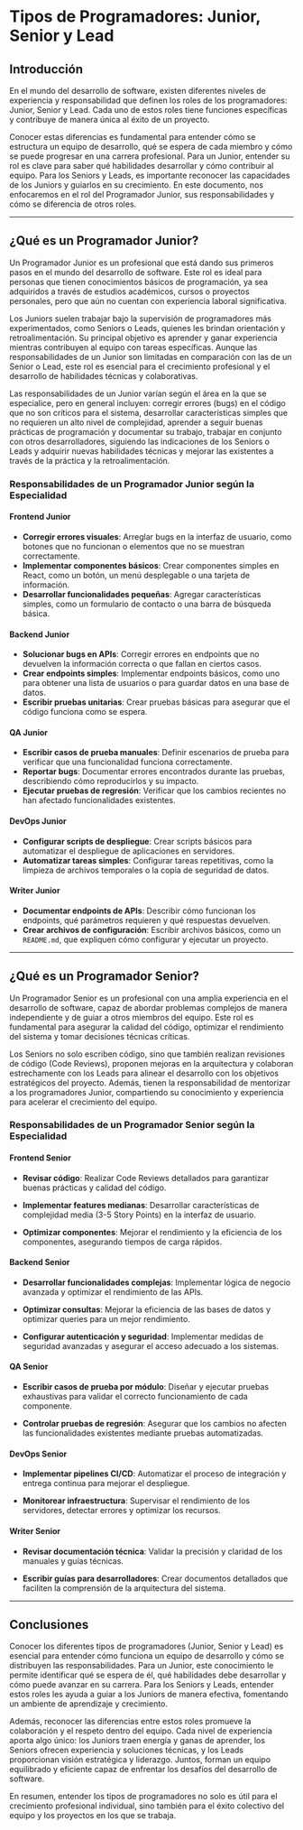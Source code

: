# Tipos de Programadores: Junior, Senior y Lead

## Introducción

En el mundo del desarrollo de software, existen diferentes niveles de experiencia y responsabilidad que definen los roles de los programadores: Junior, Senior y Lead. Cada uno de estos roles tiene funciones específicas y contribuye de manera única al éxito de un proyecto. 

Conocer estas diferencias es fundamental para entender cómo se estructura un equipo de desarrollo, qué se espera de cada miembro y cómo se puede progresar en una carrera profesional. Para un Junior, entender su rol es clave para saber qué habilidades desarrollar y cómo contribuir al equipo. Para los Seniors y Leads, es importante reconocer las capacidades de los Juniors y guiarlos en su crecimiento. En este documento, nos enfocaremos en el rol del Programador Junior, sus responsabilidades y cómo se diferencia de otros roles.

---

## ¿Qué es un Programador Junior?

Un Programador Junior es un profesional que está dando sus primeros pasos en el mundo del desarrollo de software. Este rol es ideal para personas que tienen conocimientos básicos de programación, ya sea adquiridos a través de estudios académicos, cursos o proyectos personales, pero que aún no cuentan con experiencia laboral significativa. 

Los Juniors suelen trabajar bajo la supervisión de programadores más experimentados, como Seniors o Leads, quienes les brindan orientación y retroalimentación. Su principal objetivo es aprender y ganar experiencia mientras contribuyen al equipo con tareas específicas. Aunque las responsabilidades de un Junior son limitadas en comparación con las de un Senior o Lead, este rol es esencial para el crecimiento profesional y el desarrollo de habilidades técnicas y colaborativas.

Las responsabilidades de un Junior varían según el área en la que se especialice, pero en general incluyen: corregir errores (bugs) en el código que no son críticos para el sistema, desarrollar características simples que no requieren un alto nivel de complejidad, aprender a seguir buenas prácticas de programación y documentar su trabajo, trabajar en conjunto con otros desarrolladores, siguiendo las indicaciones de los Seniors o Leads y adquirir nuevas habilidades técnicas y mejorar las existentes a través de la práctica y la retroalimentación.

### Responsabilidades de un Programador Junior según la Especialidad

#### Frontend Junior
- **Corregir errores visuales**: Arreglar bugs en la interfaz de usuario, como botones que no funcionan o elementos que no se muestran correctamente.
- **Implementar componentes básicos**: Crear componentes simples en React, como un botón, un menú desplegable o una tarjeta de información.
- **Desarrollar funcionalidades pequeñas**: Agregar características simples, como un formulario de contacto o una barra de búsqueda básica.

#### Backend Junior
- **Solucionar bugs en APIs**: Corregir errores en endpoints que no devuelven la información correcta o que fallan en ciertos casos.
- **Crear endpoints simples**: Implementar endpoints básicos, como uno para obtener una lista de usuarios o para guardar datos en una base de datos.
- **Escribir pruebas unitarias**: Crear pruebas básicas para asegurar que el código funciona como se espera.

#### QA Junior
- **Escribir casos de prueba manuales**: Definir escenarios de prueba para verificar que una funcionalidad funciona correctamente.
- **Reportar bugs**: Documentar errores encontrados durante las pruebas, describiendo cómo reproducirlos y su impacto.
- **Ejecutar pruebas de regresión**: Verificar que los cambios recientes no han afectado funcionalidades existentes.

#### DevOps Junior
- **Configurar scripts de despliegue**: Crear scripts básicos para automatizar el despliegue de aplicaciones en servidores.
- **Automatizar tareas simples**: Configurar tareas repetitivas, como la limpieza de archivos temporales o la copia de seguridad de datos.

#### Writer Junior
- **Documentar endpoints de APIs**: Describir cómo funcionan los endpoints, qué parámetros requieren y qué respuestas devuelven.
- **Crear archivos de configuración**: Escribir archivos básicos, como un `README.md`, que expliquen cómo configurar y ejecutar un proyecto.

---

## ¿Qué es un Programador Senior?

Un Programador Senior es un profesional con una amplia experiencia en el desarrollo de software, capaz de abordar problemas complejos de manera independiente y de guiar a otros miembros del equipo. Este rol es fundamental para asegurar la calidad del código, optimizar el rendimiento del sistema y tomar decisiones técnicas críticas.

Los Seniors no solo escriben código, sino que también realizan revisiones de código (Code Reviews), proponen mejoras en la arquitectura y colaboran estrechamente con los Leads para alinear el desarrollo con los objetivos estratégicos del proyecto. Además, tienen la responsabilidad de mentorizar a los programadores Junior, compartiendo su conocimiento y experiencia para acelerar el crecimiento del equipo.

### Responsabilidades de un Programador Senior según la Especialidad

#### Frontend Senior

- **Revisar código**: Realizar Code Reviews detallados para garantizar buenas prácticas y calidad del código.

- **Implementar features medianas**: Desarrollar características de complejidad media (3-5 Story Points) en la interfaz de usuario.

- **Optimizar componentes**: Mejorar el rendimiento y la eficiencia de los componentes, asegurando tiempos de carga rápidos.

#### Backend Senior

- **Desarrollar funcionalidades complejas**: Implementar lógica de negocio avanzada y optimizar el rendimiento de las APIs.

- **Optimizar consultas**: Mejorar la eficiencia de las bases de datos y optimizar queries para un mejor rendimiento.

- **Configurar autenticación y seguridad**: Implementar medidas de seguridad avanzadas y asegurar el acceso adecuado a los sistemas.

#### QA Senior

- **Escribir casos de prueba por módulo**: Diseñar y ejecutar pruebas exhaustivas para validar el correcto funcionamiento de cada componente.

- **Controlar pruebas de regresión**: Asegurar que los cambios no afecten las funcionalidades existentes mediante pruebas automatizadas.

#### DevOps Senior

- **Implementar pipelines CI/CD**: Automatizar el proceso de integración y entrega continua para mejorar el despliegue.

- **Monitorear infraestructura**: Supervisar el rendimiento de los servidores, detectar errores y optimizar los recursos.

#### Writer Senior

- **Revisar documentación técnica**: Validar la precisión y claridad de los manuales y guías técnicas.

- **Escribir guías para desarrolladores**: Crear documentos detallados que faciliten la comprensión de la arquitectura del sistema.



---

## Conclusiones

Conocer los diferentes tipos de programadores (Junior, Senior y Lead) es esencial para entender cómo funciona un equipo de desarrollo y cómo se distribuyen las responsabilidades. Para un Junior, este conocimiento le permite identificar qué se espera de él, qué habilidades debe desarrollar y cómo puede avanzar en su carrera. Para los Seniors y Leads, entender estos roles les ayuda a guiar a los Juniors de manera efectiva, fomentando un ambiente de aprendizaje y crecimiento.

Además, reconocer las diferencias entre estos roles promueve la colaboración y el respeto dentro del equipo. Cada nivel de experiencia aporta algo único: los Juniors traen energía y ganas de aprender, los Seniors ofrecen experiencia y soluciones técnicas, y los Leads proporcionan visión estratégica y liderazgo. Juntos, forman un equipo equilibrado y eficiente capaz de enfrentar los desafíos del desarrollo de software.

En resumen, entender los tipos de programadores no solo es útil para el crecimiento profesional individual, sino también para el éxito colectivo del equipo y los proyectos en los que se trabaja.